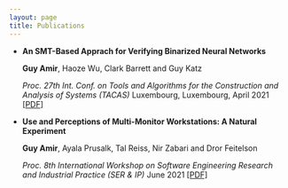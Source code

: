 ```yaml
---
layout: page
title: Publications
---
```



-  **An SMT-Based Apprach for Verifying Binarized Neural Networks**

   **Guy Amir**, Haoze Wu, Clark Barrett and Guy Katz

   _Proc. 27th Int. Conf. on Tools and Algorithms for the Construction and Analysis of
   Systems (TACAS)_
   Luxembourg, Luxembourg, 
   April 2021
   [[PDF]](https://827193a1-9da3-43a4-95c8-2d597121b1ef.filesusr.com/ugd/e8497d_33aa3f89cb494f25a06310e283435ff2.pdf)





-  **Use and Perceptions of Multi-Monitor Workstations: A Natural Experiment**

   **Guy Amir**, Ayala Prusalk, Tal Reiss, Nir Zabari and Dror Feitelson

   _Proc. 8th International Workshop on Software Engineering Research and Industrial 
   Practice (SER & IP)_ 
   June 2021
   [[PDF]](https://arxiv.org/pdf/2103.13198.pdf)


